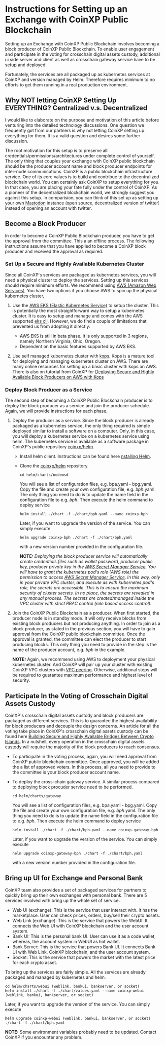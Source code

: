 # Instructions for Setting up an Exchange with CoinXP Public Blockchain

Setting up an Exchange with CoinXP Public Blockchain involves becoming a block producer of CoinXP Public Blockchain.
To enable user engagement and participate in the voting for crosschain digital assets custody, additional ui side server
and client as well as crosschain gateway service have to be setup and deployed. 

Fortunately, the services are all packaged up as kubernetes services at CoinXP and version managed by Helm. Therefore 
requires minimum to no efforts to get them running in a real production environment. 

## Why NOT letting CoinXP Setting Up EVERYTHING? Centralized v.s. Decentralized
I would like to elaborate on the purpose and motivation of this article before venturing into the detailed technology discussions. One question we frequently got from our partners is why not letting CoinXP setting up everything for them. 
It is a valid question and desires some further discussion. 

The root motivation for this setup is to preserve all 
credentials/permissions/architectures under complete control of yourself. The only thing that couples your exchange with CoinXP public blockchain should be the producer account name and block producer endpoints for inter-node communications. CoinXP is a public blockchain infrastructure service. One of its core values is to build and contribue to the decentralized blockchain world. You can certainly ask CoinXP to setup everything for you. In that case, you are placing your fate fully under the control of CoinXP. As a pioneer of the decentralized blockchain world, we strongly suggest you against this setup. 
In comparision, you can think of this set up as setting up your own [Mastodon](https://mastodon.social/about) instance (open source, decentralized version of twitter) instead of opening an account with twitter.

## Become a Block Producer
In order to become a CoinXP Public Blockchain producer, you have to get the approval from the committee. 
This a an offline process. The following instructions assume that you have applied to become a CoinXP block producer and 
received the approval as required. 

### Set Up a Secure and Highly Available Kubernetes Cluster
Since all CoinXP's services are packaged as kubernetes services, you will need a physical cluster to deploy the services. 
Setting up this services should require minimum efforts. We recommend using [AWS (Amazon Web Services)](https://aws.amazon.com/). 
You have two options if you choose AWS to spin up the physical kubernetes cluster,

1. Use the [AWS EKS (Elastic Kubernetes Service)](https://aws.amazon.com/eks/) to setup the cluster. 
This is potentially the most straightforward way to setup a kubernetes cluster. 
It is easy to setup and manage and comes with the AWS supported [eks cli](https://docs.aws.amazon.com/cli/latest/reference/eks/index.html). 
However, we do find a couple of limitations that prevented us from adopting it directly:
    - AWS EKS is still in beta phase. It is only supported in 3 regions, namely Northern Virginia, Ohio, Oregon. 
    - Dependent on the basic features supported by AWS EKS. 

2. Use self managed kubernetes cluster with [kops](https://github.com/kubernetes/kops). 
Kops is a mature tool for deploying and managing kubernetes cluster on AWS. 
There are many online resources for setting up a basic cluster with kops on AWS. 
There is also on tutorial from CoinXP for [Deploying Secure and Highly Available Block Producers on AWS with Kops](https://medium.com/@weijia.che/deploying-secure-and-highly-available-block-producers-on-aws-with-kops-c6956831c048)

### Deploy Block Producer as a Service
The second step of becoming a CoinXP Public Blockchain producer is to deploy the block producer as a service and join the producer schedule. 
Again, we will provide instructions for each phase. 

1. Deploy the producer as a service. Since the block producer is already packaged as a kubernetes service,
 the only thing required is simple deployed similar to install a software on a computer. 
 Only, in this case, you will deploy a kubernetes service on a kubernetes service using helm. 
 The kubernetes service is available as a software package in CoinXP's public repository [coinxp/helm](https://github.com/coinxp/helm). 
    - Install helm client. Instructions can be found here [nstalling Helm](https://helm.sh/docs/using_helm/#installing-helm).
    - Clone the [coinxp/helm](https://github.com/coinxp/helm) repository. 
        ```
        cd helm/charts/nodeosd
        ```
        You will see a list of configuration files, e.g. bpa.yaml - bpg.yaml. Copy the file and create your own configuration file, 
        e.g. _bph_.yaml. The only thing you need to do is to update the name field in the configuration file to e.g. _bph_. 
        Then execute the helm command to deploy service
        ```
        helm install ./chart -f ./chart/bph.yaml --name coinxp-bph
        ```
        Later, if you want to upgrade the version of the service. You can simply execute
        ```
        helm upgrade coinxp-bph ./chart -f ./chart/bph.yaml
        ```
        with a new version number provided in the configuration file. 
        
        **NOTE:** _Deploying the block producer service will automatically create credentials files such as 
        wallet password, producer public key, producer private key in the [AWS Secret Manager Service](https://docs.aws.amazon.com/secretsmanager/latest/userguide/intro.html). 
        You will have to grant the kubernetes pod's role (AWS role) the permission to access [AWS Secret Manager Service](https://docs.aws.amazon.com/secretsmanager/latest/userguide/intro.html).
        In this way, only in your private VPC cluster, and execute as with kubernetes pod's role, the secrets are accessible. 
        This is to ensure the maximum security of cluster secrets. 
        In no place, the secrets are revealed in any manual process. 
        The secrets are created/managed inside the VPC cluster with strict RBAC control (role based access control)._ 
        
 2. Join the CoinXP Public Blockchain as a producer. 
 When first started, the producer node is in standby mode. 
 It will only receive blocks from existing block producers but not producing anything. 
 In order to join as a block producer, as stated in the previous section, you will have to gain approval from the CoinXP 
 public blockchain committee. Once the approval is granted, the committee can elect the producer to start producing blocks. 
 This only thing you need to provide in the step is the name of the producer account, e.g. _bph_ in the example. 
 
    **NOTE:** Again, we recommend using AWS to deployment your physical kubernetes cluster. 
    And CoinXP will pair up your cluster with existing CoinXP VPC clusters with [VPC peering](https://docs.aws.amazon.com/vpc/latest/peering/what-is-vpc-peering.html). 
    Otherwise, additional steps will be required to guarantee maximum performance and highest level of security. 
    
    
## Participate In the Voting of Crosschain Digital Assets Custody
CoinXP's crosschain digital assets custody and block producers are packaged as different services. 
This is to guarantee the highest availability for block producers and decouple the design concerns. 
An article for all the voting take place in CoinXP's crosschain digital assets custody can be found here 
[Building Secure and Highly Available Bridges Between Crypto Islands](https://medium.com/@weijia.che/building-secure-and-highly-available-bridges-between-crypto-islands-a209555a387c).
In a nutshell, every operation in the crosschain digital assets custody will require the majority of the block producers to reach consensus.

   - To participate in the voting process, again, you will need approval from CoinXP public blockchain committee. 
    Once approved, you will be added the a list of approved voters. In this process, all you need to provide to the committee is your block producer account name. 
   
   - To deploy the cross-chain gateway service. A similar process compared to deploying block procuder service  need to be performed.
        ```
        cd helm/charts/gateway
        ```
        You will see a list of configuration files, e.g. bpa.yaml - bpg.yaml. Copy the file and create your own configuration file, 
        e.g. _bph_.yaml. The only thing you need to do is to update the name field in the configuration file to e.g. _bph_. 
        Then execute the helm command to deploy service
        ```
        helm install ./chart -f ./chart/bph.yaml --name coinxp-gateway-bph
        ```
        Later, if you want to upgrade the version of the service. You can simply execute
        ```
        helm upgrade coinxp-gateway-bph ./chart -f ./chart/bph.yaml
        ```
        with a new version number provided in the configuration file. 
        
        
## Bring up UI for Exchange and Personal Bank
CoinXP team also provides a set of packaged services for partners to quickly bring up their own exchanges with personal bank. 
There are 5 services involved with bring up the whole set of service. 

   - Web UI (exchange): This is the service that user interact with. It has the marketplace. User can check prices, orders, buy/sell their crypto assets. 
   - Web Link (exchange): This is the service that powers the WebUI. It connects the Web UI with CoinXP blockchain and the user account system. 
   - Bank UI: This is the personal bank UI. User can use it as a code wallet, whereas, the account system in WebUI as hot wallet. 
   - Bank Server: This is the service that powers Bank UI. It connects Bank UI with Web Link, CoinXP blockchain, and the user account system.
   - Socket: This is the service that powers the market with the latest price for each crypto asset. 
   
To bring up the services are fairly simple. All the services are already packaged and managed by kubernetes and helm. 
    
    cd helm/charts/webui (weblink, bankui, bankserver, or socket)
    helm install ./chart -f ./chart/values.yaml --name coinxp-webui (weblink, bankui, bankserver, or socket)
   Later, if you want to upgrade the version of the service. You can simply execute
   
    helm upgrade coinxp-webui (weblink, bankui, bankserver, or socket) ./chart -f ./chart/bph.yaml
    
**NOTE:** Some environment variables probably need to be updated. Contact CoinXP if you encounter any problem. 
    
